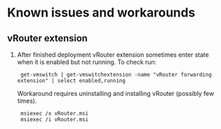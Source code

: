 # Known issues and workarounds

## vRouter extension

1. After finished deployment vRouter extension sometimes enter state when it is enabled but not running. To check run:

        get-vmswitch | get-vmswitchextension -name "vRouter forwarding extension" | select enabled,running

    Workaround requires uninstalling and installing vRouter (possibly few times).

        msiexec /x vRouter.msi
        msiexec /i vRouter.msi
